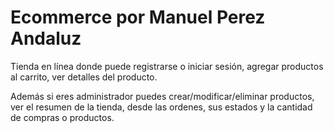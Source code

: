 # Ecommerce por Manuel Perez Andaluz

Tienda en línea donde puede registrarse o iniciar sesión, agregar productos al carrito, ver detalles del producto. 

Además si eres administrador puedes crear/modificar/eliminar productos, ver el resumen de la tienda, desde las ordenes, sus estados y la cantidad de compras o productos.

